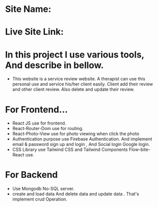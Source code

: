 # Site Name: 
# Live Site Link: 

# In this project I use various tools, And describe in bellow.

* This website is a service review website. A therapist can use this personal use and service his/her client easily. Client add their review and other client review. Also delete and update their review.

# For Frontend...
* React JS use for frontend.
* React-Router-Dom use for routing.
* React-Photo-View use for photo viewing when click the photo
* Authentication purpose use Firebase Authentication. And implement email & password sign up and login , And Social login Google login.
* CSS Library use Tailwind CSS and Tailwind Components Flow-bite-React use.

# For Backend
* Use Mongodb No-SQL server.
* create and load data And delete data  and update data . That's implement crud Operation.
